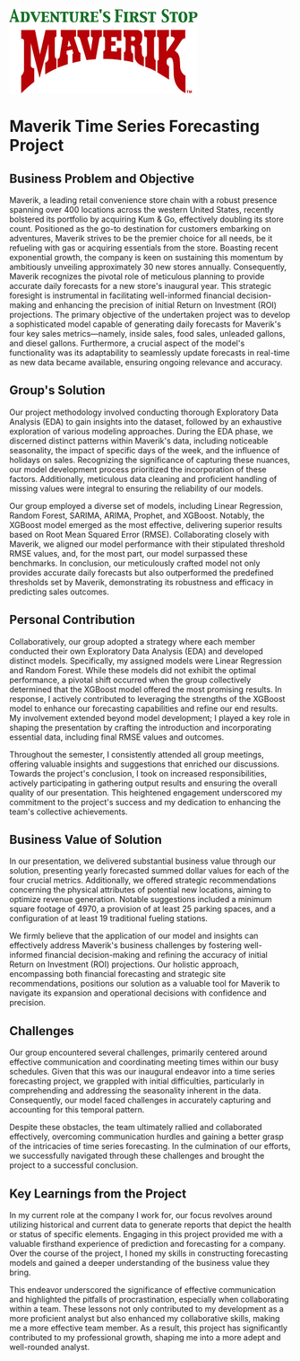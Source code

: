 ![maverik.png](./maverik.png)
# Maverik Time Series Forecasting Project

## Business Problem and Objective
Maverik, a leading retail convenience store chain with a robust presence spanning over 400 locations across the western United States, recently bolstered its portfolio by acquiring Kum & Go, effectively doubling its store count. Positioned as the go-to destination for customers embarking on adventures, Maverik strives to be the premier choice for all needs, be it refueling with gas or acquiring essentials from the store. Boasting recent exponential growth, the company is keen on sustaining this momentum by ambitiously unveiling approximately 30 new stores annually. Consequently, Maverik recognizes the pivotal role of meticulous planning to provide accurate daily forecasts for a new store's inaugural year. This strategic foresight is instrumental in facilitating well-informed financial decision-making and enhancing the precision of initial Return on Investment (ROI) projections. The primary objective of the undertaken project was to develop a sophisticated model capable of generating daily forecasts for Maverik's four key sales metrics—namely, inside sales, food sales, unleaded gallons, and diesel gallons. Furthermore, a crucial aspect of the model's functionality was its adaptability to seamlessly update forecasts in real-time as new data became available, ensuring ongoing relevance and accuracy.
## Group's Solution
Our project methodology involved conducting thorough Exploratory Data Analysis (EDA) to gain insights into the dataset, followed by an exhaustive exploration of various modeling approaches. During the EDA phase, we discerned distinct patterns within Maverik's data, including noticeable seasonality, the impact of specific days of the week, and the influence of holidays on sales. Recognizing the significance of capturing these nuances, our model development process prioritized the incorporation of these factors. Additionally, meticulous data cleaning and proficient handling of missing values were integral to ensuring the reliability of our models.

Our group employed a diverse set of models, including Linear Regression, Random Forest, SARIMA, ARIMA, Prophet, and XGBoost. Notably, the XGBoost model emerged as the most effective, delivering superior results based on Root Mean Squared Error (RMSE). Collaborating closely with Maverik, we aligned our model performance with their stipulated threshold RMSE values, and, for the most part, our model surpassed these benchmarks. In conclusion, our meticulously crafted model not only provides accurate daily forecasts but also outperformed the predefined thresholds set by Maverik, demonstrating its robustness and efficacy in predicting sales outcomes.
## Personal Contribution
Collaboratively, our group adopted a strategy where each member conducted their own Exploratory Data Analysis (EDA) and developed distinct models. Specifically, my assigned models were Linear Regression and Random Forest. While these models did not exhibit the optimal performance, a pivotal shift occurred when the group collectively determined that the XGBoost model offered the most promising results. In response, I actively contributed to leveraging the strengths of the XGBoost model to enhance our forecasting capabilities and refine our end results. My involvement extended beyond model development; I played a key role in shaping the presentation by crafting the introduction and incorporating essential data, including final RMSE values and outcomes.

Throughout the semester, I consistently attended all group meetings, offering valuable insights and suggestions that enriched our discussions. Towards the project's conclusion, I took on increased responsibilities, actively participating in gathering output results and ensuring the overall quality of our presentation. This heightened engagement underscored my commitment to the project's success and my dedication to enhancing the team's collective achievements.
## Business Value of Solution
In our presentation, we delivered substantial business value through our solution, presenting yearly forecasted summed dollar values for each of the four crucial metrics. Additionally, we offered strategic recommendations concerning the physical attributes of potential new locations, aiming to optimize revenue generation. Notable suggestions included a minimum square footage of 4970, a provision of at least 25 parking spaces, and a configuration of at least 19 traditional fueling stations.

We firmly believe that the application of our model and insights can effectively address Maverik's business challenges by fostering well-informed financial decision-making and refining the accuracy of initial Return on Investment (ROI) projections. Our holistic approach, encompassing both financial forecasting and strategic site recommendations, positions our solution as a valuable tool for Maverik to navigate its expansion and operational decisions with confidence and precision.
## Challenges
Our group encountered several challenges, primarily centered around effective communication and coordinating meeting times within our busy schedules. Given that this was our inaugural endeavor into a time series forecasting project, we grappled with initial difficulties, particularly in comprehending and addressing the seasonality inherent in the data. Consequently, our model faced challenges in accurately capturing and accounting for this temporal pattern.

Despite these obstacles, the team ultimately rallied and collaborated effectively, overcoming communication hurdles and gaining a better grasp of the intricacies of time series forecasting. In the culmination of our efforts, we successfully navigated through these challenges and brought the project to a successful conclusion.
## Key Learnings from the Project
In my current role at the company I work for, our focus revolves around utilizing historical and current data to generate reports that depict the health or status of specific elements. Engaging in this project provided me with a valuable firsthand experience of prediction and forecasting for a company. Over the course of the project, I honed my skills in constructing forecasting models and gained a deeper understanding of the business value they bring.

This endeavor underscored the significance of effective communication and highlighted the pitfalls of procrastination, especially when collaborating within a team. These lessons not only contributed to my development as a more proficient analyst but also enhanced my collaborative skills, making me a more effective team member. As a result, this project has significantly contributed to my professional growth, shaping me into a more adept and well-rounded analyst.
